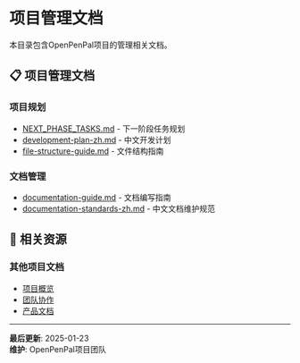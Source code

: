 # 项目管理文档

本目录包含OpenPenPal项目的管理相关文档。

## 📋 项目管理文档

### 项目规划
- [NEXT_PHASE_TASKS.md](./NEXT_PHASE_TASKS.md) - 下一阶段任务规划
- [development-plan-zh.md](./development-plan-zh.md) - 中文开发计划
- [file-structure-guide.md](./file-structure-guide.md) - 文件结构指南

### 文档管理
- [documentation-guide.md](./documentation-guide.md) - 文档编写指南
- [documentation-standards-zh.md](./documentation-standards-zh.md) - 中文文档维护规范

## 🔗 相关资源

### 其他项目文档
- [项目概览](../../README.md)
- [团队协作](../team-collaboration/)
- [产品文档](../product/)

---

**最后更新**: 2025-01-23  
**维护**: OpenPenPal项目团队